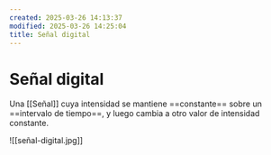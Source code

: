 ```yaml
---
created: 2025-03-26 14:13:37
modified: 2025-03-26 14:25:04
title: Señal digital
---
```


# Señal digital

Una [[Señal]] cuya intensidad se mantiene ==constante== sobre un ==intervalo de tiempo==, y luego cambia a otro valor de intensidad constante.

![[señal-digital.jpg]]
